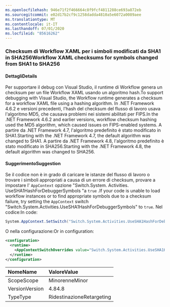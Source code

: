 ```yaml
---
ms.openlocfilehash: 946e71f2f466664c8f9fcf4811288ce693a872eb
ms.sourcegitcommit: e02d17b2cf9c1258dadda4810a5e6072a0089aee
ms.translationtype: MT
ms.contentlocale: it-IT
ms.lasthandoff: 07/01/2020
ms.locfileid: "85616262"
---
```

### <a name="workflow-xaml-checksums-for-symbols-changed-from-sha1-to-sha256"></a><span data-ttu-id="ac95c-101">Checksum di Workflow XAML per i simboli modificati da SHA1 in SHA256</span><span class="sxs-lookup"><span data-stu-id="ac95c-101">Workflow XAML checksums for symbols changed from SHA1 to SHA256</span></span>

#### <a name="details"></a><span data-ttu-id="ac95c-102">Dettagli</span><span class="sxs-lookup"><span data-stu-id="ac95c-102">Details</span></span>

<span data-ttu-id="ac95c-103">Per supportare il debug con Visual Studio, il runtime di Workflow genera un checksum per un file Workflow XAML usando un algoritmo hash.</span><span class="sxs-lookup"><span data-stu-id="ac95c-103">To support debugging with Visual Studio, the Workflow runtime generates a checksum for a workflow XAML file using a hashing algorithm.</span></span> <span data-ttu-id="ac95c-104">In .NET Framework 4.6.2 e versioni precedenti, l'hash del checksum del flusso di lavoro usava l'algoritmo MD5, che causava problemi nei sistemi abilitati per FIPS.</span><span class="sxs-lookup"><span data-stu-id="ac95c-104">In the .NET Framework 4.6.2 and earlier versions, workflow checksum hashing used the MD5 algorithm, which caused issues on FIPS-enabled systems.</span></span> <span data-ttu-id="ac95c-105">A partire da .NET Framework 4.7, l'algoritmo predefinito è stato modificato in SHA1.</span><span class="sxs-lookup"><span data-stu-id="ac95c-105">Starting with the .NET Framework 4.7, the default algorithm was changed to SHA1.</span></span> <span data-ttu-id="ac95c-106">A partire da .NET Framework 4.8, l'algoritmo predefinito è stato modificato in SHA256.</span><span class="sxs-lookup"><span data-stu-id="ac95c-106">Starting with the .NET Framework 4.8, the default algorithm was changed to SHA256.</span></span>

#### <a name="suggestion"></a><span data-ttu-id="ac95c-107">Suggerimento</span><span class="sxs-lookup"><span data-stu-id="ac95c-107">Suggestion</span></span>

<span data-ttu-id="ac95c-108">Se il codice non è in grado di caricare le istanze del flusso di lavoro o trovare i simboli appropriati a causa di un errore di checksum, provare a impostare l' `AppContext` opzione "Switch.System. Activities. UseSHA1HashForDebuggerSymbols "a `true` .</span><span class="sxs-lookup"><span data-stu-id="ac95c-108">If your code is unable to load workflow instances or to find appropriate symbols due to a checksum failure, try setting the `AppContext` switch "Switch.System.Activities.UseSHA1HashForDebuggerSymbols" to `true`.</span></span> <span data-ttu-id="ac95c-109">Nel codice:</span><span class="sxs-lookup"><span data-stu-id="ac95c-109">In code:</span></span>

```csharp
System.AppContext.SetSwitch("Switch.System.Activities.UseSHA1HashForDebuggerSymbols", true);
```

<span data-ttu-id="ac95c-110">O nella configurazione:</span><span class="sxs-lookup"><span data-stu-id="ac95c-110">Or in configuration:</span></span>

```xml
<configuration>
  <runtime>
    <AppContextSwitchOverrides value="Switch.System.Activities.UseSHA1HashForDebuggerSymbols=true" />
  </runtime>
</configuration>
```

| <span data-ttu-id="ac95c-111">Nome</span><span class="sxs-lookup"><span data-stu-id="ac95c-111">Name</span></span>    | <span data-ttu-id="ac95c-112">Valore</span><span class="sxs-lookup"><span data-stu-id="ac95c-112">Value</span></span>       |
|:--------|:------------|
| <span data-ttu-id="ac95c-113">Scope</span><span class="sxs-lookup"><span data-stu-id="ac95c-113">Scope</span></span>   | <span data-ttu-id="ac95c-114">Minorenne</span><span class="sxs-lookup"><span data-stu-id="ac95c-114">Minor</span></span>       |
| <span data-ttu-id="ac95c-115">Version</span><span class="sxs-lookup"><span data-stu-id="ac95c-115">Version</span></span> | <span data-ttu-id="ac95c-116">4.8</span><span class="sxs-lookup"><span data-stu-id="ac95c-116">4.8</span></span>         |
| <span data-ttu-id="ac95c-117">Type</span><span class="sxs-lookup"><span data-stu-id="ac95c-117">Type</span></span>    | <span data-ttu-id="ac95c-118">Ridestinazione</span><span class="sxs-lookup"><span data-stu-id="ac95c-118">Retargeting</span></span> |
